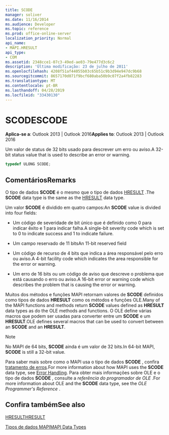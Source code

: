 ```yaml
---
title: SCODE
manager: soliver
ms.date: 11/16/2014
ms.audience: Developer
ms.topic: reference
ms.prod: office-online-server
localization_priority: Normal
api_name:
- MAPI.HRESULT
api_type:
- COM
ms.assetid: 2348cce1-07c3-49ed-ae03-79e477d3c6c2
description: 'Última modificação: 23 de julho de 2011'
ms.openlocfilehash: 4208f51af44055b03c65b51c9b3d94e947dc9b68
ms.sourcegitcommit: 8657170d071f9bcf680aba50b9c07f2a4fb82283
ms.translationtype: MT
ms.contentlocale: pt-BR
ms.lasthandoff: 04/28/2019
ms.locfileid: "33430130"
---
```

# <a name="scode"></a><span data-ttu-id="bdc57-103">SCODE</span><span class="sxs-lookup"><span data-stu-id="bdc57-103">SCODE</span></span>

<span data-ttu-id="bdc57-104">**Aplica-se a**: Outlook 2013 | Outlook 2016</span><span class="sxs-lookup"><span data-stu-id="bdc57-104">**Applies to**: Outlook 2013 | Outlook 2016</span></span> 
  
<span data-ttu-id="bdc57-105">Um valor de status de 32 bits usado para descrever um erro ou aviso.</span><span class="sxs-lookup"><span data-stu-id="bdc57-105">A 32-bit status value that is used to describe an error or warning.</span></span> 
  
```cpp
typedef ULONG SCODE;

```

## <a name="remarks"></a><span data-ttu-id="bdc57-106">Comentários</span><span class="sxs-lookup"><span data-stu-id="bdc57-106">Remarks</span></span>

<span data-ttu-id="bdc57-107">O tipo de dados **SCODE** é o mesmo que o tipo de dados [HRESULT](hresult.md) .</span><span class="sxs-lookup"><span data-stu-id="bdc57-107">The **SCODE** data type is the same as the [HRESULT](hresult.md) data type.</span></span> 
  
<span data-ttu-id="bdc57-108">Um valor **SCODE** é dividido em quatro campos:</span><span class="sxs-lookup"><span data-stu-id="bdc57-108">An **SCODE** value is divided into four fields:</span></span> 
  
- <span data-ttu-id="bdc57-109">Um código de severidade de bit único que é definido como 0 para indicar êxito e 1 para indicar falha.</span><span class="sxs-lookup"><span data-stu-id="bdc57-109">A single-bit severity code which is set to 0 to indicate success and 1 to indicate failure.</span></span>
    
- <span data-ttu-id="bdc57-110">Um campo reservado de 11 bits</span><span class="sxs-lookup"><span data-stu-id="bdc57-110">An 11-bit reserved field</span></span>
    
- <span data-ttu-id="bdc57-111">Um código de recurso de 4 bits que indica a área responsável pelo erro ou aviso.</span><span class="sxs-lookup"><span data-stu-id="bdc57-111">A 4-bit facility code which indicates the area responsible for the error or warning.</span></span>
    
- <span data-ttu-id="bdc57-112">Um erro de 16 bits ou um código de aviso que descreve o problema que está causando o erro ou aviso.</span><span class="sxs-lookup"><span data-stu-id="bdc57-112">A 16-bit error or warning code which describes the problem that is causing the error or warning.</span></span>
    
<span data-ttu-id="bdc57-113">Muitos dos métodos e funções MAPI retornam valores de **SCODE** definidos como tipos de dados **HRESULT** como os métodos e funções OLE.</span><span class="sxs-lookup"><span data-stu-id="bdc57-113">Many of the MAPI functions and methods return **SCODE** values defined as **HRESULT** data types as do the OLE methods and functions.</span></span> <span data-ttu-id="bdc57-114">O OLE define várias macros que podem ser usadas para converter entre um **SCODE** e um **HRESULT**.</span><span class="sxs-lookup"><span data-stu-id="bdc57-114">OLE defines several macros that can be used to convert between an **SCODE** and an **HRESULT**.</span></span>
  
> [!NOTE]
> <span data-ttu-id="bdc57-115">No MAPI de 64 bits, **SCODE** ainda é um valor de 32 bits.</span><span class="sxs-lookup"><span data-stu-id="bdc57-115">In 64-bit MAPI, **SCODE** is still a 32-bit value.</span></span> 
  
<span data-ttu-id="bdc57-116">Para saber mais sobre como o MAPI usa o tipo de dados **SCODE** , confira [tratamento de erros](error-handling-in-mapi.md).</span><span class="sxs-lookup"><span data-stu-id="bdc57-116">For more information about how MAPI uses the **SCODE** data type, see [Error Handling](error-handling-in-mapi.md).</span></span> <span data-ttu-id="bdc57-117">Para obter mais informações sobre OLE e o tipo de dados **SCODE** , consulte a *referência do programador de OLE* .</span><span class="sxs-lookup"><span data-stu-id="bdc57-117">For more information about OLE and the **SCODE** data type, see the  *OLE Programmer's Reference*  .</span></span> 
  
## <a name="see-also"></a><span data-ttu-id="bdc57-118">Confira também</span><span class="sxs-lookup"><span data-stu-id="bdc57-118">See also</span></span>



[<span data-ttu-id="bdc57-119">HRESULT</span><span class="sxs-lookup"><span data-stu-id="bdc57-119">HRESULT</span></span>](hresult.md)


[<span data-ttu-id="bdc57-120">Tipos de dados MAPI</span><span class="sxs-lookup"><span data-stu-id="bdc57-120">MAPI Data Types</span></span>](mapi-data-types.md)

